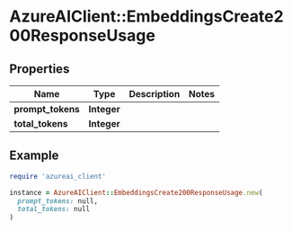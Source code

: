 # AzureAIClient::EmbeddingsCreate200ResponseUsage

## Properties

| Name | Type | Description | Notes |
| ---- | ---- | ----------- | ----- |
| **prompt_tokens** | **Integer** |  |  |
| **total_tokens** | **Integer** |  |  |

## Example

```ruby
require 'azureai_client'

instance = AzureAIClient::EmbeddingsCreate200ResponseUsage.new(
  prompt_tokens: null,
  total_tokens: null
)
```

